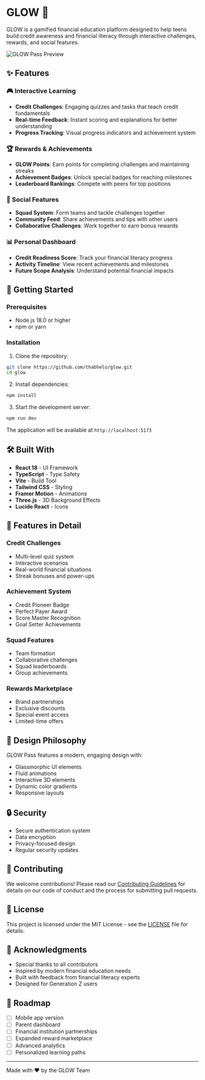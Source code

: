 # GLOW 🌟

GLOW is a gamified financial education platform designed to help teens build credit awareness and financial literacy through interactive challenges, rewards, and social features.

![GLOW Pass Preview](
<img width="640" alt="Screenshot 2025-02-16 at 16 00 26" src="https://github.com/user-attachments/assets/df694e5d-d1cf-4d45-b530-ff51f1923f57" />
)
## ✨ Features

### 🎮 Interactive Learning
- **Credit Challenges**: Engaging quizzes and tasks that teach credit fundamentals
- **Real-time Feedback**: Instant scoring and explanations for better understanding
- **Progress Tracking**: Visual progress indicators and achievement system

### 🏆 Rewards & Achievements
- **GLOW Points**: Earn points for completing challenges and maintaining streaks
- **Achievement Badges**: Unlock special badges for reaching milestones
- **Leaderboard Rankings**: Compete with peers for top positions

### 👥 Social Features
- **Squad System**: Form teams and tackle challenges together
- **Community Feed**: Share achievements and tips with other users
- **Collaborative Challenges**: Work together to earn bonus rewards

### 📊 Personal Dashboard
- **Credit Readiness Score**: Track your financial literacy progress
- **Activity Timeline**: View recent achievements and milestones
- **Future Scope Analysis**: Understand potential financial impacts

## 🚀 Getting Started

### Prerequisites
- Node.js 18.0 or higher
- npm or yarn

### Installation

1. Clone the repository:
```bash
git clone https://github.com/thabhelo/glow.git
cd glow
```

2. Install dependencies:
```bash
npm install
```

3. Start the development server:
```bash
npm run dev
```

The application will be available at `http://localhost:5173`

## 🛠️ Built With

- **React 18** - UI Framework
- **TypeScript** - Type Safety
- **Vite** - Build Tool
- **Tailwind CSS** - Styling
- **Framer Motion** - Animations
- **Three.js** - 3D Background Effects
- **Lucide React** - Icons

## 📱 Features in Detail

### Credit Challenges
- Multi-level quiz system
- Interactive scenarios
- Real-world financial situations
- Streak bonuses and power-ups

### Achievement System
- Credit Pioneer Badge
- Perfect Payer Award
- Score Master Recognition
- Goal Setter Achievements

### Squad Features
- Team formation
- Collaborative challenges
- Squad leaderboards
- Group achievements

### Rewards Marketplace
- Brand partnerships
- Exclusive discounts
- Special event access
- Limited-time offers

## 🎨 Design Philosophy

GLOW Pass features a modern, engaging design with:
- Glassmorphic UI elements
- Fluid animations
- Interactive 3D elements
- Dynamic color gradients
- Responsive layouts

## 🔒 Security

- Secure authentication system
- Data encryption
- Privacy-focused design
- Regular security updates

## 🤝 Contributing

We welcome contributions! Please read our [Contributing Guidelines](CONTRIBUTING.md) for details on our code of conduct and the process for submitting pull requests.

## 📄 License

This project is licensed under the MIT License - see the [LICENSE](LICENSE) file for details.

## 🙏 Acknowledgments

- Special thanks to all contributors
- Inspired by modern financial education needs
- Built with feedback from financial literacy experts
- Designed for Generation Z users

## 🚀 Roadmap

- [ ] Mobile app version
- [ ] Parent dashboard
- [ ] Financial institution partnerships
- [ ] Expanded reward marketplace
- [ ] Advanced analytics
- [ ] Personalized learning paths

---

Made with ❤️ by the GLOW Team
